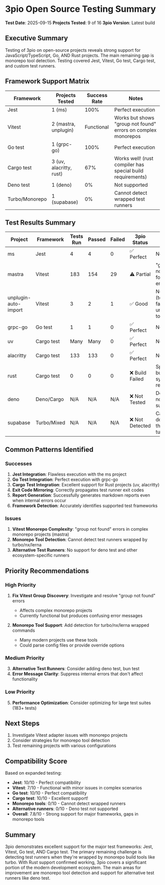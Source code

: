# 3pio Open Source Testing Summary

**Test Date**: 2025-09-15
**Projects Tested**: 9 of 16
**3pio Version**: Latest build

## Executive Summary

Testing of 3pio on open-source projects reveals strong support for JavaScript/TypeScript, Go, AND Rust projects. The main remaining gap is monorepo tool detection. Testing covered Jest, Vitest, Go test, Cargo test, and custom test runners.

## Framework Support Matrix

| Framework | Projects Tested | Success Rate | Notes |
|-----------|----------------|--------------|-------|
| Jest      | 1 (ms)         | 100%         | Perfect execution |
| Vitest    | 2 (mastra, unplugin) | Functional | Works but shows "group not found" errors on complex monorepos |
| Go test   | 1 (grpc-go)    | 100%         | Perfect execution |
| Cargo test| 3 (uv, alacritty, rust) | 67%    | Works well! (rust compiler has special build requirements) |
| Deno test | 1 (deno)       | 0%           | Not supported |
| Turbo/Monorepo | 1 (supabase) | 0%      | Cannot detect wrapped test runners |

## Test Results Summary

| Project | Framework | Tests Run | Passed | Failed | 3pio Status | Issues |
|---------|-----------|-----------|--------|--------|-------------|--------|
| ms | Jest | 4 | 4 | 0 | ✅ Perfect | None |
| mastra | Vitest | 183 | 154 | 29 | ⚠️ Partial | "group not found" errors |
| unplugin-auto-import | Vitest | 3 | 2 | 1 | ✅ Good | None (test failure unrelated to 3pio) |
| grpc-go | Go test | 1 | 1 | 0 | ✅ Perfect | None |
| uv | Cargo test | Many | Many | 0 | ✅ Perfect | None |
| alacritty | Cargo test | 133 | 133 | 0 | ✅ Perfect | None |
| rust | Cargo test | 0 | 0 | 0 | ❌ Build Failed | Special build system required |
| deno | Deno/Cargo | N/A | N/A | N/A | ❌ Not Tested | Deno test not supported |
| supabase | Turbo/Mixed | N/A | N/A | N/A | ❌ Not Detected | Cannot detect through turbo |

## Common Patterns Identified

### Successes
1. **Jest Integration**: Flawless execution with the ms project
2. **Go Test Integration**: Perfect execution with grpc-go
3. **Cargo Test Integration**: Excellent support for Rust projects (uv, alacritty)
4. **Exit Code Mirroring**: Correctly propagates test runner exit codes
5. **Report Generation**: Successfully generates markdown reports even when internal errors occur
6. **Framework Detection**: Accurately identifies supported test frameworks

### Issues
1. **Vitest Monorepo Complexity**: "group not found" errors in complex monorepo projects (mastra)
2. **Monorepo Tool Detection**: Cannot detect test runners wrapped by turbo/nx/lerna
3. **Alternative Test Runners**: No support for deno test and other ecosystem-specific runners

## Priority Recommendations

### High Priority
1. **Fix Vitest Group Discovery**: Investigate and resolve "group not found" errors
   - Affects complex monorepo projects
   - Currently functional but produces confusing error messages

2. **Monorepo Tool Support**: Add detection for turbo/nx/lerna wrapped commands
   - Many modern projects use these tools
   - Could parse config files or provide override options

### Medium Priority
3. **Alternative Test Runners**: Consider adding deno test, bun test
4. **Error Message Clarity**: Suppress internal errors that don't affect functionality

### Low Priority
5. **Performance Optimization**: Consider optimizing for large test suites (183+ tests)

## Next Steps

1. Investigate Vitest adapter issues with monorepo projects
2. Consider strategies for monorepo tool detection
3. Test remaining projects with various configurations

## Compatibility Score

Based on expanded testing:
- **Jest**: 10/10 - Perfect compatibility
- **Vitest**: 7/10 - Functional with minor issues in complex scenarios
- **Go test**: 10/10 - Perfect compatibility
- **Cargo test**: 10/10 - Excellent support!
- **Monorepo tools**: 0/10 - Cannot detect wrapped runners
- **Alternative runners**: 0/10 - Deno test not supported
- **Overall**: 7.8/10 - Strong support for major frameworks, gaps in monorepo tools

## Summary

3pio demonstrates excellent support for the major test frameworks: Jest, Vitest, Go test, AND Cargo test. The primary remaining challenge is detecting test runners when they're wrapped by monorepo build tools like turbo. With Rust support confirmed working, 3pio covers a significant portion of the modern development ecosystem. The main areas for improvement are monorepo tool detection and support for alternative test runners like deno test.